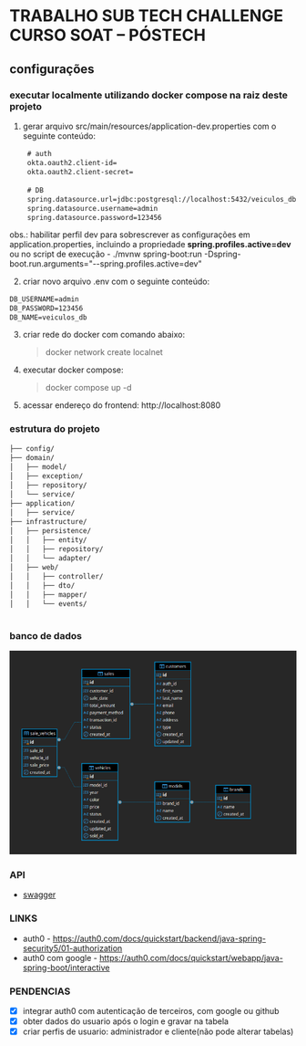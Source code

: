 # TRABALHO SUB TECH CHALLENGE CURSO SOAT – PÓSTECH

## configurações
### executar localmente utilizando docker compose na raiz deste projeto

1. gerar arquivo src/main/resources/application-dev.properties com o seguinte conteúdo:
   ```properties
    # auth
    okta.oauth2.client-id=
    okta.oauth2.client-secret=
    
    # DB
    spring.datasource.url=jdbc:postgresql://localhost:5432/veiculos_db
    spring.datasource.username=admin
    spring.datasource.password=123456
   ```
   
obs.: habilitar perfil dev para sobrescrever as configurações em application.properties, incluindo a propriedade **spring.profiles.active=dev** ou no script de execução - ./mvnw spring-boot:run -Dspring-boot.run.arguments="--spring.profiles.active=dev"

2. criar novo arquivo .env com o seguinte conteúdo:

```
DB_USERNAME=admin
DB_PASSWORD=123456
DB_NAME=veiculos_db
```

3. criar rede do docker com comando abaixo:
   > docker network create localnet
   
4. executar docker compose:
   > docker compose up -d

5. acessar endereço do frontend: http://localhost:8080


### estrutura do projeto
```
├── config/   
├── domain/   
│   ├── model/   
│   ├── exception/   
│   ├── repository/  
│   └── service/   
├── application/   
│   ├── service/   
├── infrastructure/   
│   ├── persistence/   
│   │   ├── entity/   
│   │   ├── repository/   
│   │   └── adapter/   
│   ├── web/   
│   │   ├── controller/   
│   │   ├── dto/
│   │   ├── mapper/   
│   │   └── events/   
 
```

### banco de dados

![bd.png](docs/bd.png)

### API 
- [swagger](http://localhost:8080/swagger-ui/index.html)

### LINKS
- auth0 - https://auth0.com/docs/quickstart/backend/java-spring-security5/01-authorization
- auth0 com google - https://auth0.com/docs/quickstart/webapp/java-spring-boot/interactive

### PENDENCIAS
- [x] integrar auth0 com autenticação de terceiros, com google ou github
- [x] obter dados do usuario após o login e gravar na tabela
- [x] criar perfis de usuario: administrador e cliente(não pode alterar tabelas)